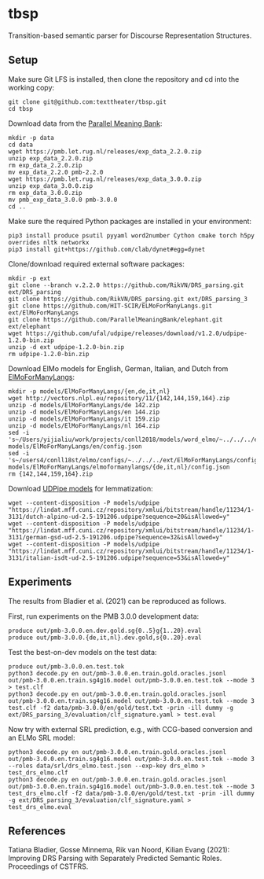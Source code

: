 tbsp
====

Transition-based semantic parser for Discourse Representation Structures.

Setup
-----

Make sure Git LFS is installed, then clone the repository and cd into the
working copy:

    git clone git@github.com:texttheater/tbsp.git
    cd tbsp

Download data from the [Parallel Meaning Bank](https://pmb.let.rug.nl):

    mkdir -p data
    cd data
    wget https://pmb.let.rug.nl/releases/exp_data_2.2.0.zip
    unzip exp_data_2.2.0.zip
    rm exp_data_2.2.0.zip
    mv exp_data_2.2.0 pmb-2.2.0
    wget https://pmb.let.rug.nl/releases/exp_data_3.0.0.zip
    unzip exp_data_3.0.0.zip
    rm exp_data_3.0.0.zip
    mv pmb_exp_data_3.0.0 pmb-3.0.0
    cd ..

Make sure the required Python packages are installed in your environment:

    pip3 install produce psutil pyyaml word2number Cython cmake torch h5py overrides nltk networkx
    pip3 install git+https://github.com/clab/dynet#egg=dynet

Clone/download required external software packages:

    mkdir -p ext
    git clone --branch v.2.2.0 https://github.com/RikVN/DRS_parsing.git ext/DRS_parsing
    git clone https://github.com/RikVN/DRS_parsing.git ext/DRS_parsing_3
    git clone https://github.com/HIT-SCIR/ELMoForManyLangs.git ext/ElMoForManyLangs
    git clone https://github.com/ParallelMeaningBank/elephant.git ext/elephant
    wget https://github.com/ufal/udpipe/releases/download/v1.2.0/udpipe-1.2.0-bin.zip
    unzip -d ext udpipe-1.2.0-bin.zip
    rm udpipe-1.2.0-bin.zip

Download ElMo models for English, German, Italian, and Dutch from
[ElMoForManyLangs](https://github.com/HIT-SCIR/ELMoForManyLangs):

    mkdir -p models/ElMoForManyLangs/{en,de,it,nl}
    wget http://vectors.nlpl.eu/repository/11/{142,144,159,164}.zip
    unzip -d models/ElMoForManyLangs/de 142.zip
    unzip -d models/ElMoForManyLangs/en 144.zip
    unzip -d models/ElMoForManyLangs/it 159.zip
    unzip -d models/ElMoForManyLangs/nl 164.zip
    sed -i 's~/Users/yijialiu/work/projects/conll2018/models/word_elmo/~../../../ext/ElMoForManyLangs/elmoformanylangs/configs/~' models/ElMoForManyLangs/en/config.json
    sed -i 's~/users4/conll18st/elmo/configs/~../../../ext/ElMoForManyLangs/configs/~' models/ElMoForManyLangs/elmoformanylangs/{de,it,nl}/config.json
    rm {142,144,159,164}.zip

Download [UDPipe models](http://ufal.mff.cuni.cz/udpipe/models) for lemmatization:

    wget --content-disposition -P models/udpipe "https://lindat.mff.cuni.cz/repository/xmlui/bitstream/handle/11234/1-3131/dutch-alpino-ud-2.5-191206.udpipe?sequence=20&isAllowed=y"
    wget --content-disposition -P models/udpipe "https://lindat.mff.cuni.cz/repository/xmlui/bitstream/handle/11234/1-3131/german-gsd-ud-2.5-191206.udpipe?sequence=32&isAllowed=y"
    wget --content-disposition -P models/udpipe "https://lindat.mff.cuni.cz/repository/xmlui/bitstream/handle/11234/1-3131/italian-isdt-ud-2.5-191206.udpipe?sequence=53&isAllowed=y"

Experiments
-----------

The results from Bladier et al. (2021) can be reproduced as follows.

First, run experiments on the PMB 3.0.0 development data:

    produce out/pmb-3.0.0.en.dev.gold.sg{0..5}g{1..20}.eval
    produce out/pmb-3.0.0.{de,it,nl}.dev.gold,s{0..20}.eval

Test the best-on-dev models on the test data:

    produce out/pmb-3.0.0.en.test.tok
    python3 decode.py en out/pmb-3.0.0.en.train.gold.oracles.jsonl out/pmb-3.0.0.en.train.sg4g16.model out/pmb-3.0.0.en.test.tok --mode 3 > test.clf
    python3 decode.py en out/pmb-3.0.0.en.train.gold.oracles.jsonl out/pmb-3.0.0.en.train.sg4g16.model out/pmb-3.0.0.en.test.tok --mode 3 test.clf -f2 data/pmb-3.0.0/en/gold/test.txt -prin -ill dummy -g ext/DRS_parsing_3/evaluation/clf_signature.yaml > test.eval

Now try with external SRL prediction, e.g., with CCG-based conversion and an
ELMo SRL model:

    python3 decode.py en out/pmb-3.0.0.en.train.gold.oracles.jsonl out/pmb-3.0.0.en.train.sg4g16.model out/pmb-3.0.0.en.test.tok --mode 3 --roles data/srl/drs_elmo.test.json --exp-key drs_elmo > test_drs_elmo.clf
    python3 decode.py en out/pmb-3.0.0.en.train.gold.oracles.jsonl out/pmb-3.0.0.en.train.sg4g16.model out/pmb-3.0.0.en.test.tok --mode 3 test_drs_elmo.clf -f2 data/pmb-3.0.0/en/gold/test.txt -prin -ill dummy -g ext/DRS_parsing_3/evaluation/clf_signature.yaml > test_drs_elmo.eval

References
----------

Tatiana Bladier, Gosse Minnema, Rik van Noord, Kilian Evang (2021): Improving
DRS Parsing with Separately Predicted Semantic Roles. Proceedings of CSTFRS.
